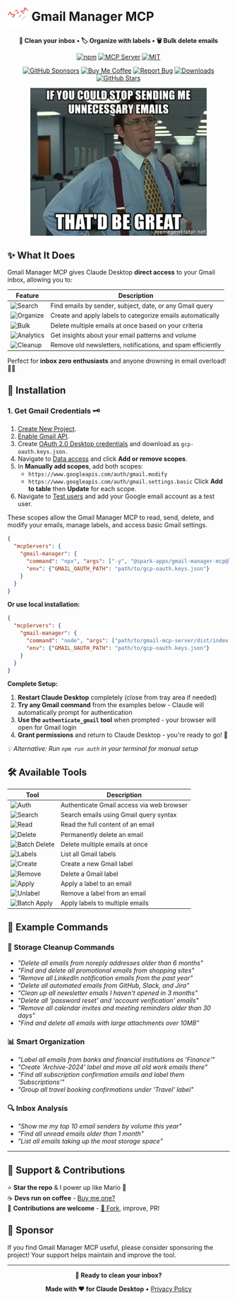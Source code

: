 [//]: # (Constants)
[license-link]: ../../blob/main/LICENSE
[stars-link]: ../../stargazers
[vid-link]: https://www.youtube.com/shorts/CCbY_ETwFss
[website-link]: https://spark-games.co.uk
[coffee-link]: https://buymeacoffee.com/spark88
[bug-link]: ../../issues
[release-link]: ../../releases
[fork-link]: ../../fork
[privacy-link]: ./PRIVACY.md
[issues-link]: ../../issues

# <img src="images/trash-mail.png" alt="Gmail Manager" width="48" height="48" style="vertical-align: middle;"> Gmail Manager MCP

<div align="center">

**🧹 Clean your inbox • 🏷️ Organize with labels • 🗑️ Bulk delete emails**


[![npm](https://img.shields.io/npm/v/@spark-apps/gmail-manager-mcp?style=flat-square&logo=npm&logoColor=white&color=red)](https://www.npmjs.com/package/@spark-apps/gmail-manager-mcp)
[![MCP Server](https://badge.mcpx.dev?type=server&color=yellow)](https://smithery.ai/server/@muammar-yacoob/gmail-manager-mcp)
[![MIT](https://img.shields.io/badge/License-MIT-purple?style=flat-square)](LICENSE)

[![GitHub Sponsors](https://img.shields.io/github/sponsors/muammar-yacoob?label=Sponsor&logo=github-sponsors&logoColor=white&color=pink)](https://github.com/sponsors/muammar-yacoob)
[![Buy Me Coffee](https://img.shields.io/badge/Buy%20Me-Coffee-green?logo=buy-me-a-coffee&logoColor=white)][coffee-link]
[![Report Bug](https://img.shields.io/badge/Report-Bug-red?logo=github&logoColor=white)][issues-link]
[![Downloads](https://img.shields.io/github/downloads/muammar-yacoob/GMail-Manager-MCP/total?logo=cloud-download&logoColor=white&color=blue)][release-link]
[![GitHub Stars](https://img.shields.io/github/stars/muammar-yacoob/GMail-Manager-MCP?style=social)][stars-link]

<img src="images/meme.png" alt="Stop sending me unnecessary emails meme" width="400">

</div>

## ✨ What It Does

Gmail Manager MCP gives Claude Desktop **direct access** to your Gmail inbox, allowing you to:

| Feature | Description |
|---------|-------------|
| ![Search](https://img.shields.io/badge/🔍-Search%20%26%20Filter-4285F4?style=for-the-badge&logo=gmail&logoColor=white) | Find emails by sender, subject, date, or any Gmail query |
| ![Organize](https://img.shields.io/badge/🏷️-Smart%20Organization-34A853?style=for-the-badge&logo=googletasks&logoColor=white) | Create and apply labels to categorize emails automatically |
| ![Bulk](https://img.shields.io/badge/🗑️-Bulk%20Operations-EA4335?style=for-the-badge&logo=googlesheets&logoColor=white) | Delete multiple emails at once based on your criteria |
| ![Analytics](https://img.shields.io/badge/📊-Inbox%20Analytics-FBBC04?style=for-the-badge&logo=googleanalytics&logoColor=white) | Get insights about your email patterns and volume |
| ![Cleanup](https://img.shields.io/badge/🧹-Smart%20Cleanup-9AA0A6?style=for-the-badge&logo=googleoptimize&logoColor=white) | Remove old newsletters, notifications, and spam efficiently |

Perfect for **inbox zero enthusiasts** and anyone drowning in email overload! 📧💀

## 🚀 Installation

### 1. Get Gmail Credentials 🗝️
1. [Create New Project](https://console.cloud.google.com/projectcreate).
2. [Enable Gmail API](https://console.cloud.google.com/apis/api/gmail.googleapis.com/metrics).
3. Create [OAuth 2.0 Desktop credentials](https://console.cloud.google.com/auth/clients) and download as `gcp-oauth.keys.json`.
4. Navigate to [Data access](https://console.cloud.google.com/auth/scopes) and click **Add or remove scopes**.
5. In **Manually add scopes**, add both scopes:
   - `https://www.googleapis.com/auth/gmail.modify`
   - `https://www.googleapis.com/auth/gmail.settings.basic`
   Click **Add to table** then **Update** for each scope.
6. Navigate to [Test users](https://console.cloud.google.com/auth/audience) and add your Google email account as a test user. 

These scopes allow the Gmail Manager MCP to read, send, delete, and modify your emails, manage labels, and access basic Gmail settings.

```json
{
  "mcpServers": {
    "gmail-manager": {
      "command": "npx", "args": ["-y", "@spark-apps/gmail-manager-mcp@latest"],
      "env": {"GMAIL_OAUTH_PATH": "path/to/gcp-oauth.keys.json"}
    }
  }
}
```

**Or use local installation:**
```json
{
  "mcpServers": {
    "gmail-manager": {
      "command": "node", "args": ["path/to/gmail-mcp-server/dist/index.js"],
      "env": {"GMAIL_OAUTH_PATH": "path/to/gcp-oauth.keys.json"}
    }
  }
}
```

**Complete Setup:**

1. **Restart Claude Desktop** completely (close from tray area if needed)
2. **Try any Gmail command** from the examples below - Claude will automatically prompt for authentication
3. **Use the `authenticate_gmail` tool** when prompted - your browser will open for Gmail login
4. **Grant permissions** and return to Claude Desktop - you're ready to go! 🎉

*💡 Alternative: Run `npm run auth` in your terminal for manual setup*

## 🛠️ Available Tools

| Tool | Description |
|------|-------------|
| ![Auth](https://img.shields.io/badge/🔐-authenticate__gmail-blue?style=flat-square) | Authenticate Gmail access via web browser |
| ![Search](https://img.shields.io/badge/🔍-search__emails-green?style=flat-square) | Search emails using Gmail query syntax |
| ![Read](https://img.shields.io/badge/📖-read__email-orange?style=flat-square) | Read the full content of an email |
| ![Delete](https://img.shields.io/badge/🗑️-delete__email-red?style=flat-square) | Permanently delete an email |
| ![Batch Delete](https://img.shields.io/badge/💥-batch__delete__emails-darkred?style=flat-square) | Delete multiple emails at once |
| ![Labels](https://img.shields.io/badge/📋-list__labels-purple?style=flat-square) | List all Gmail labels |
| ![Create](https://img.shields.io/badge/➕-create__label-brightgreen?style=flat-square) | Create a new Gmail label |
| ![Remove](https://img.shields.io/badge/❌-delete__label-red?style=flat-square) | Delete a Gmail label |
| ![Apply](https://img.shields.io/badge/🏷️-apply__label-blue?style=flat-square) | Apply a label to an email |
| ![Unlabel](https://img.shields.io/badge/🚫-remove__label-orange?style=flat-square) | Remove a label from an email |
| ![Batch Apply](https://img.shields.io/badge/⚡-batch__apply__labels-yellow?style=flat-square) | Apply labels to multiple emails |

## 💬 Example Commands

### 🧹 Storage Cleanup Commands
- *"Delete all emails from noreply addresses older than 6 months"*
- *"Find and delete all promotional emails from shopping sites"*
- *"Remove all LinkedIn notification emails from the past year"*
- *"Delete all automated emails from GitHub, Slack, and Jira"*
- *"Clean up all newsletter emails I haven't opened in 3 months"*
- *"Delete all 'password reset' and 'account verification' emails"*
- *"Remove all calendar invites and meeting reminders older than 30 days"*
- *"Find and delete all emails with large attachments over 10MB"*

### 📊 Smart Organization
- *"Label all emails from banks and financial institutions as 'Finance'"*
- *"Create 'Archive-2024' label and move all old work emails there"*
- *"Find all subscription confirmation emails and label them 'Subscriptions'"*
- *"Group all travel booking confirmations under 'Travel' label"*

### 🔍 Inbox Analysis  
- *"Show me my top 10 email senders by volume this year"*
- *"Find all unread emails older than 1 month"*
- *"List all emails taking up the most storage space"*

---

## 🌱 Support & Contributions

⭐ **Star the repo** & I power up like Mario 🍄  
☕ **Devs run on coffee** - [Buy me one?][coffee-link]  
🤝 **Contributions are welcome** - [🍴 Fork][fork-link], improve, PR!

## 💖 Sponsor

If you find Gmail Manager MCP useful, please consider sponsoring the project! Your support helps maintain and improve the tool.

---

<div align="center">

**🚀 Ready to clean your inbox?**

**Made with ❤️ for Claude Desktop** • [Privacy Policy](PRIVACY.md)

</div>